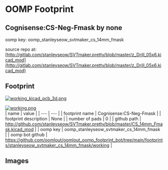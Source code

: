 # OOMP Footprint  
## Cognisense:CS-Neg-Fmask  by none  
  
oomp key: oomp_stanleyseow_svtmaker_cs_14mm_fmask  
  
source repo at: [http://gitlab.com/stanleyseow/SVTmaker.pretty/blob/master/z_Drill_05x6.kicad_mod](http://gitlab.com/stanleyseow/SVTmaker.pretty/blob/master/z_Drill_05x6.kicad_mod)  
## Footprint  
  
[![working_kicad_pcb_3d.png](working_kicad_pcb_3d_600.png)](working_kicad_pcb_3d.png)  
  
[![working.png](working_600.png)](working.png)  
| name | value | 
| --- | --- | 
| footprint name | Cognisense:CS-Neg-Fmask | 
| footprint description | None | 
| number of pads | 0 | 
| github path | http://github.com/stanleyseow/SVTmaker.pretty/blob/master/CS_14mm_Fmask.kicad_mod | 
| oomp key | oomp_stanleyseow_svtmaker_cs_14mm_fmask | 
| oomp bot github | https://github.com/oomlout/oomlout_oomp_footprint_bot/tree/main/footprints/stanleyseow_svtmaker_cs_14mm_fmask/working | 
## Images  
